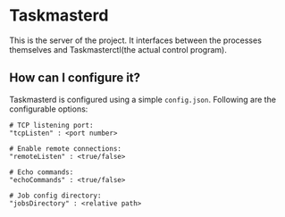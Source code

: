 #	Taskmasterd
This is the server of the project. It interfaces between the processes themselves and Taskmasterctl(the actual control program).

##	How can I configure it?
Taskmasterd is configured using a simple `config.json`. Following are the configurable options:

	# TCP listening port:
	"tcpListen" : <port number>

	# Enable remote connections:
	"remoteListen" : <true/false>

	# Echo commands:
	"echoCommands" : <true/false>

	# Job config directory:
	"jobsDirectory" : <relative path>